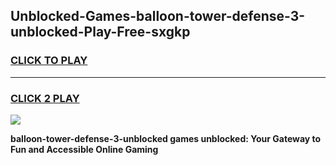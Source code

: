 
## Unblocked-Games-balloon-tower-defense-3-unblocked-Play-Free-sxgkp
<h3>
<a href="https://premium76.site?title=balloon-tower-defense-3-unblocked&ref=18A1">CLICK TO PLAY</a></h3>
<hr>

<h3>
<a href="https://premium76.site?title=balloon-tower-defense-3-unblocked&ref=18A1">CLICK 2 PLAY</a>
  
</h3>

<a href="https://premium76.site?title=balloon-tower-defense-3-unblocked&ref=18A1"><img src="https://clearcache.store/games.png"></a>


**balloon-tower-defense-3-unblocked games unblocked: Your Gateway to Fun and Accessible Online Gaming**
